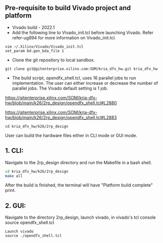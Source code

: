 ## Pre-requisite to build Vivado project and platform 

- Vivado build - 2022.1
- Add the following line to Vivado_init.tcl before launching Vivado. Refer refer-ug894 for more information on Vivado_init.tcl.
```
vim ~/.Xilinx/Vivado/Vivado_init.tcl
set_param bd.gen_bda_file 1
```

- Clone the git repository to local sandbox.
```
git clone git@gitenterprise.xilinx.com:SOM/kria_dfx_hw.git kria_dfx_hw
```
	
- The build script, opendfx_shell.tcl, uses 16 parallel jobs to run implementation. The user can either increase or decrease the number of parallel jobs. The Vivado default setting is 1 job.
 
 https://gitenterprise.xilinx.com/SOM/kria-dfx-hw/blob/main/k26/2rp_design/opendfx_shell.tcl#L2880
 
 https://gitenterprise.xilinx.com/SOM/kria-dfx-hw/blob/main/k26/2rp_design/opendfx_shell.tcl#L2883
```
cd kria_dfx_hw/k26/2rp_design
```

User can build the hardware files either in CLI mode or GUI mode.

## 1. CLI:
Navigate to the 2rp_design directory and run the Makefile in a bash shell.

```bash
cd kria_dfx_hw/k26/2rp_design
make all
```
After the build is finished, the terminal will have "Platform build complete" print. 

## 2. GUI:
Navigate to the directory 2rp_design, launch vivado, in vivado's tcl console source opendfx_shell.tcl
```
Launch vivado 
source ./opendfx_shell.tcl
```
